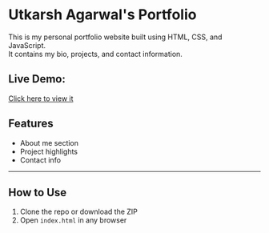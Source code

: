# Utkarsh Agarwal's Portfolio

This is my personal portfolio website built using HTML, CSS, and JavaScript.  
It contains my bio, projects, and contact information.

## Live Demo:
[Click here to view it](https://yourusername.github.io/myportfolio)

## Features
- About me section
- Project highlights
- Contact info

---

## How to Use
1. Clone the repo or download the ZIP
2. Open `index.html` in any browser
